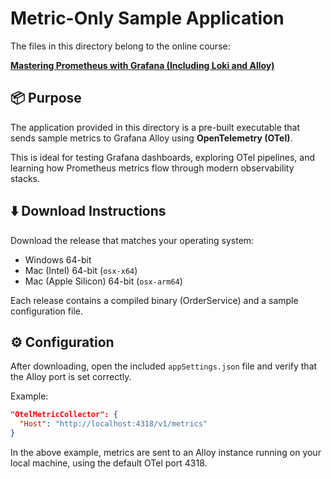 # Metric-Only Sample Application

The files in this directory belong to the online course:

**[Mastering Prometheus with Grafana (Including Loki and Alloy)](https://www.udemy.com/course/mastering-prometheus-and-grafana/?referralCode=C929F0178B24DAD1F809)**

## 📦 Purpose

The application provided in this directory is a pre-built executable that sends sample metrics to Grafana Alloy using **OpenTelemetry (OTel)**.

This is ideal for testing Grafana dashboards, exploring OTel pipelines, and learning how Prometheus metrics flow through modern observability stacks.

## ⬇️ Download Instructions

Download the release that matches your operating system:

- Windows 64-bit
- Mac (Intel) 64-bit (`osx-x64`)
- Mac (Apple Silicon) 64-bit (`osx-arm64`)

Each release contains a compiled binary (OrderService) and a sample configuration file.


## ⚙️ Configuration

After downloading, open the included `appSettings.json` file and verify that the Alloy port is set correctly.

Example:

```json
"OtelMetricCollector": {
  "Host": "http://localhost:4318/v1/metrics"
}
```

In the above example, metrics are sent to an Alloy instance running on your local machine, using the default OTel port 4318.


